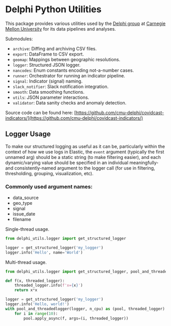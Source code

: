 # Delphi Python Utilities

This package provides various utilities used by the [Delphi group](https://delphi.cmu.edu/) at [Carnegie Mellon
University](https://www.cmu.edu) for its data pipelines and analyses.

Submodules:
- `archive`: Diffing and archiving CSV files.
- `export`: DataFrame to CSV export.
- `geomap`: Mappings between geographic resolutions.
- `logger`: Structured JSON logger.
- `nancodes`: Enum constants encoding not-a-number cases.
- `runner`: Orchestrator for running an indicator pipeline.
- `signal`: Indicator (signal) naming.
- `slack_notifier`:  Slack notification integration.
- `smooth`: Data smoothing functions.
- `utils`: JSON parameter interactions.
- `validator`: Data sanity checks and anomaly detection.


Source code can be found here:
[https://github.com/cmu-delphi/covidcast-indicators/](https://github.com/cmu-delphi/covidcast-indicators/)

## Logger Usage

To make our structured logging as useful as it can be, particularly within the context of how we use logs in Elastic, the `event` argument (typically the first unnamed arg) should be a static string (to make filtering easier), and each dynamic/varying value should be specified in an individual meaningfully- and consistently-named argument to the logger call (for use in filtering, thresholding, grouping, visualization, etc).

### Commonly used argument names:
- data_source
- geo_type
- signal
- issue_date
- filename

Single-thread usage.

```py
from delphi_utils.logger import get_structured_logger

logger = get_structured_logger('my_logger')
logger.info('Hello', name='World')
```

Multi-thread usage.

```py
from delphi_utils.logger import get_structured_logger, pool_and_threadedlogger

def f(x, threaded_logger):
    threaded_logger.info(f'x={x}')
    return x*x

logger = get_structured_logger('my_logger')
logger.info('Hello, world!')
with pool_and_threadedlogger(logger, n_cpu) as (pool, threaded_logger):
    for i in range(10):
        pool.apply_async(f, args=(i, threaded_logger))
```
